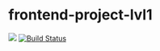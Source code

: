 # frontend-project-lvl1
<a href="https://codeclimate.com/github/codeclimate/codeclimate/maintainability"><img src="https://api.codeclimate.com/v1/badges/a99a88d28ad37a79dbf6/maintainability" /></a>
[![Build Status](https://travis-ci.org/pbychenko/frontend-project-lvl1.svg?branch=master)](https://travis-ci.org/pbychenko/frontend-project-lvl1)
